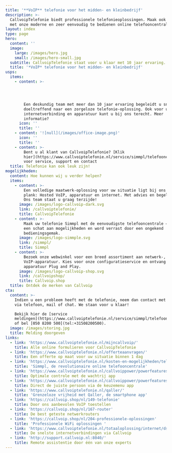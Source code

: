 ```yaml
---
title: '**VoIP** telefonie voor het midden- en kleinbedrijf'
description: >-
  CallvoipTelefonie biedt professionele telefonieoplossingen. Maak ook kennis
  met onze moderne en zeer eenvoudig te bedienen online telefooncentrale.
layout: index
type: page
hero:
  content: ''
  image:
    large: /images/hero.jpg
    small: /images/hero-small.jpg
  subtitle: CallvoipTelefonie staat voor u klaar met 10 jaar ervaring.
  title: '*VoIP* telefonie voor het midden- en kleinbedrijf'
usps:
  items:
    - content: >-




        Een deskundig team met meer dan 10 jaar ervaring begeleidt u snel en
        doeltreffend naar een zorgeloze telefonie-oplossing. Ook voor uw
        internetverbinding en apparatuur kunt u bij ons terecht. Meer
        informatie?
      icon: ''
      title: ''
    - content: '![null](/images/office-image.png)'
      icon: ''
      title: ''
    - content: >-
        Bent u al klant van CallvoipTelefonie? [Klik
        hier](https://www.callvoiptelefonie.nl/service/simmpl/telefooncentrale/)
        voor service, support en contact
  title: Telefonie kan ook leuk zijn!
mogelijkheden:
  content: Hoe kunnen wij u verder helpen?
  items:
    - content: >-
        Een volledige maatwerk-oplossing voor uw situatie ligt bij ons op de
        plank: Hosted VoIP, apparatuur en internet. Met advies en begeleiding.
        Ons team staat u graag terzijde!
      image: /images/logo-callvoip-dark.svg
      link: /callvoiptelefonie/
      title: CallvoipTelefonie
    - content: >-
        Maak uw telefonie Simmpl met de eenvoudigste telefooncentrale – ontdek
        een schat aan mogelijkheden en word verrast door een ongekend
        bedieningsgemak.
      image: /images/logo-simmple.svg
      link: /simmpl/
      title: Simmpl
    - content: >-
        Bezoek onze webwinkel voor een breed assortiment aan netwerk-, WiFi en
        VoIP-apparatuur. Kies voor onze configuratieservice en ontvang de
        apparatuur Plug and Play.
      image: /images/logo-callvoip-shop.svg
      link: /callvoipshop/
      title: Callvoip.shop
  title: Ontdek de merken van Callvoip
cta:
  content: >-
    Indien u een probleem heeft met de telefonie, neem dan contact met ons op
    via telefoon, mail of chat. We staan voor u klaar!

    Bekijk hier de [service
    meldingen](https://www.callvoiptelefonie.nl/service/simmpl/telefooncentrale/)
    of bel [050 8200 500](tel:+31508200500).
  image: /images/storing.jpg
  title: Melding doorgeven
links:
  - link: 'https://www.callvoiptelefonie.nl/mijncallvoip/'
    title: Alle online formulieren voor CallvoipTelefonie
  - link: 'https://www.callvoiptelefonie.nl/offerteaanvragen/'
    title: Een offerte op maat voor uw situatie binnen 1 dag
  - link: 'https://www.callvoiptelefonie.nl/kosten-en-mogelijkheden/telefooncentrale/'
    title: 'Simmpl, de revolutionaire online telefooncentrale'
  - link: 'https://www.callvoiptelefonie.nl/callvoippower/powerfeatures/wachtrij/'
    title: Optimale controle met de wachtrij app
  - link: 'https://www.callvoiptelefonie.nl/callvoippower/powerfeatures/keuzemenu/'
    title: Direct de juiste persoon via de keuzemenu app
  - link: 'https://www.callvoiptelefonie.nl/qaller/'
    title: 'Grenzeloze vrijheid met Qaller, de smartphone app'
  - link: 'https://callvoip.shop/nl/149-telefonie'
    title: Door ons aanbevolen VoIP toestellen
  - link: 'https://callvoip.shop/nl/167-router'
    title: De best geteste netwerkrouters
  - link: 'https://callvoip.shop/nl/204-professionele-oplossingen'
    title: 'Professionele WiFi oplossingen '
  - link: 'https://www.callvoiptelefonie.nl/totaaloplossing/internet/dsl/'
    title: De snelste internetverbindingen via Callvoip
  - link: 'http://support.callvoip.nl:8040/'
    title: Remote assistentie door één van onze experts
---
```


